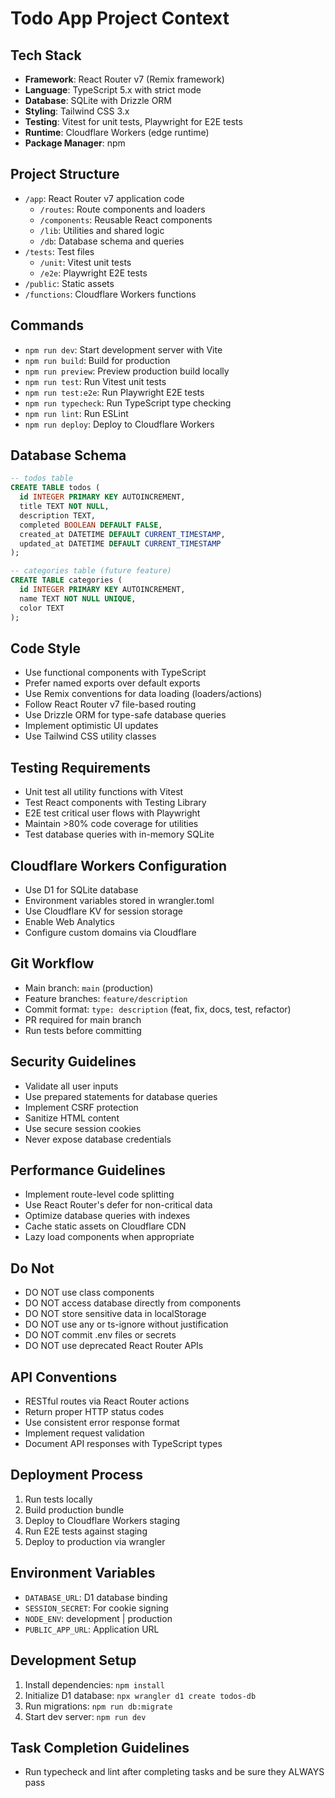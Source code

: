 # Todo App Project Context

## Tech Stack

- **Framework**: React Router v7 (Remix framework)
- **Language**: TypeScript 5.x with strict mode
- **Database**: SQLite with Drizzle ORM
- **Styling**: Tailwind CSS 3.x
- **Testing**: Vitest for unit tests, Playwright for E2E tests
- **Runtime**: Cloudflare Workers (edge runtime)
- **Package Manager**: npm

## Project Structure

- `/app`: React Router v7 application code
  - `/routes`: Route components and loaders
  - `/components`: Reusable React components
  - `/lib`: Utilities and shared logic
  - `/db`: Database schema and queries
- `/tests`: Test files
  - `/unit`: Vitest unit tests
  - `/e2e`: Playwright E2E tests
- `/public`: Static assets
- `/functions`: Cloudflare Workers functions

## Commands

- `npm run dev`: Start development server with Vite
- `npm run build`: Build for production
- `npm run preview`: Preview production build locally
- `npm run test`: Run Vitest unit tests
- `npm run test:e2e`: Run Playwright E2E tests
- `npm run typecheck`: Run TypeScript type checking
- `npm run lint`: Run ESLint
- `npm run deploy`: Deploy to Cloudflare Workers

## Database Schema

```sql
-- todos table
CREATE TABLE todos (
  id INTEGER PRIMARY KEY AUTOINCREMENT,
  title TEXT NOT NULL,
  description TEXT,
  completed BOOLEAN DEFAULT FALSE,
  created_at DATETIME DEFAULT CURRENT_TIMESTAMP,
  updated_at DATETIME DEFAULT CURRENT_TIMESTAMP
);

-- categories table (future feature)
CREATE TABLE categories (
  id INTEGER PRIMARY KEY AUTOINCREMENT,
  name TEXT NOT NULL UNIQUE,
  color TEXT
);
```

## Code Style

- Use functional components with TypeScript
- Prefer named exports over default exports
- Use Remix conventions for data loading (loaders/actions)
- Follow React Router v7 file-based routing
- Use Drizzle ORM for type-safe database queries
- Implement optimistic UI updates
- Use Tailwind CSS utility classes

## Testing Requirements

- Unit test all utility functions with Vitest
- Test React components with Testing Library
- E2E test critical user flows with Playwright
- Maintain >80% code coverage for utilities
- Test database queries with in-memory SQLite

## Cloudflare Workers Configuration

- Use D1 for SQLite database
- Environment variables stored in wrangler.toml
- Use Cloudflare KV for session storage
- Enable Web Analytics
- Configure custom domains via Cloudflare

## Git Workflow

- Main branch: `main` (production)
- Feature branches: `feature/description`
- Commit format: `type: description` (feat, fix, docs, test, refactor)
- PR required for main branch
- Run tests before committing

## Security Guidelines

- Validate all user inputs
- Use prepared statements for database queries
- Implement CSRF protection
- Sanitize HTML content
- Use secure session cookies
- Never expose database credentials

## Performance Guidelines

- Implement route-level code splitting
- Use React Router's defer for non-critical data
- Optimize database queries with indexes
- Cache static assets on Cloudflare CDN
- Lazy load components when appropriate

## Do Not

- DO NOT use class components
- DO NOT access database directly from components
- DO NOT store sensitive data in localStorage
- DO NOT use any or ts-ignore without justification
- DO NOT commit .env files or secrets
- DO NOT use deprecated React Router APIs

## API Conventions

- RESTful routes via React Router actions
- Return proper HTTP status codes
- Use consistent error response format
- Implement request validation
- Document API responses with TypeScript types

## Deployment Process

1. Run tests locally
2. Build production bundle
3. Deploy to Cloudflare Workers staging
4. Run E2E tests against staging
5. Deploy to production via wrangler

## Environment Variables

- `DATABASE_URL`: D1 database binding
- `SESSION_SECRET`: For cookie signing
- `NODE_ENV`: development | production
- `PUBLIC_APP_URL`: Application URL

## Development Setup

1. Install dependencies: `npm install`
2. Initialize D1 database: `npx wrangler d1 create todos-db`
3. Run migrations: `npm run db:migrate`
4. Start dev server: `npm run dev`

## Task Completion Guidelines

- Run typecheck and lint after completing tasks and be sure they ALWAYS pass
